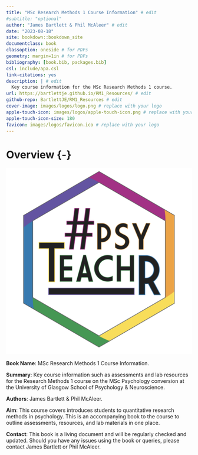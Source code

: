 ```yaml
--- 
title: "MSc Research Methods 1 Course Information" # edit
#subtitle: "optional" 
author: "James Bartlett & Phil McAleer" # edit
date: "2023-08-18"
site: bookdown::bookdown_site
documentclass: book
classoption: oneside # for PDFs
geometry: margin=1in # for PDFs
bibliography: [book.bib, packages.bib]
csl: include/apa.csl
link-citations: yes
description: | # edit
  Key course information for the MSc Research Methods 1 course.
url: https://bartlettje.github.io/RM1_Resources/ # edit
github-repo: BartlettJE/RM1_Resources # edit
cover-image: images/logos/logo.png # replace with your logo
apple-touch-icon: images/logos/apple-touch-icon.png # replace with your logo
apple-touch-icon-size: 180
favicon: images/logos/favicon.ico # replace with your logo
---
```




# Overview {-}

<div class="small_right"><img src="images/logos/logo.png" 
     alt="ADS Hex Logo" /></div>

**Book Name**: MSc Research Methods 1 Course Information. 

**Summary**: Key course information such as assessments and lab resources for the Research Methods 1 course on the MSc Psychology conversion at the University of Glasgow School of Psychology & Neuroscience.

**Authors**: James Bartlett & Phil McAleer. 

**Aim**: This course covers introduces students to quantitative research methods in psychology. This is an accompanying book to the course to outline assessments, resources, and lab materials in one place. 

**Contact**: This book is a living document and will be regularly checked and updated. Should you have any issues using the book or queries, please contact James Bartlett or Phil McAleer.
